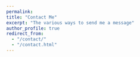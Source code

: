 ```yaml
---
permalink:
title: "Contact Me"
excerpt: "The various ways to send me a message"
author_profile: true
redirect_from: 
  - "/contact/"
  - "/contact.html"
---
```



